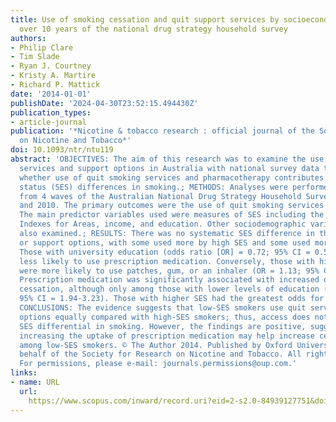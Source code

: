 ```yaml
---
title: Use of smoking cessation and quit support services by socioeconomic status
  over 10 years of the national drug strategy household survey
authors:
- Philip Clare
- Tim Slade
- Ryan J. Courtney
- Kristy A. Martire
- Richard P. Mattick
date: '2014-01-01'
publishDate: '2024-04-30T23:52:15.494430Z'
publication_types:
- article-journal
publication: '*Nicotine & tobacco research : official journal of the Society for Research
  on Nicotine and Tobacco*'
doi: 10.1093/ntr/ntu119
abstract: 'OBJECTIVES: The aim of this research was to examine the use of quit smoking
  services and support options in Australia with national survey data to determine
  whether use of quit smoking services and pharmacotherapy contributes to socioeconomic
  status (SES) differences in smoking.; METHODS: Analyses were performed with data
  from 4 waves of the Australian National Drug Strategy Household Survey between 2001
  and 2010. The primary outcomes were the use of quit smoking services or pharmacotherapy.
  The main predictor variables used were measures of SES including the Socio-Economic
  Indexes for Areas, income, and education. Other sociodemographic variables were
  also examined.; RESULTS: There was no systematic SES difference in the use of services
  or support options, with some used more by high SES and some used more by low SES.
  Those with university education (odds ratio [OR] = 0.72; 95% CI = 0.56-0.93) were
  less likely to use prescription medication. Conversely, those with higher incomes
  were more likely to use patches, gum, or an inhaler (OR = 1.13; 95% CI = 1.01-1.27).
  Prescription medication was significantly associated with increased odds for recent
  cessation, although only among those with lower levels of education (OR = 2.50;
  95% CI = 1.94-3.23). Those with higher SES had the greatest odds for recent cessation.;
  CONCLUSIONS: The evidence suggests that low-SES smokers use quit services and support
  options equally compared with high-SES smokers; thus, access does not drive the
  SES differential in smoking. However, the findings are positive, suggesting that
  increasing the uptake of prescription medication may help increase cessation rates
  among low-SES smokers. © The Author 2014. Published by Oxford University Press on
  behalf of the Society for Research on Nicotine and Tobacco. All rights reserved.
  For permissions, please e-mail: journals.permissions@oup.com.'
links:
- name: URL
  url: 
    https://www.scopus.com/inward/record.uri?eid=2-s2.0-84939127751&doi=10.1093%2fntr%2fntu119&partnerID=40&md5=ef97077aea9de5fa8b060c17d011012a
---
```

